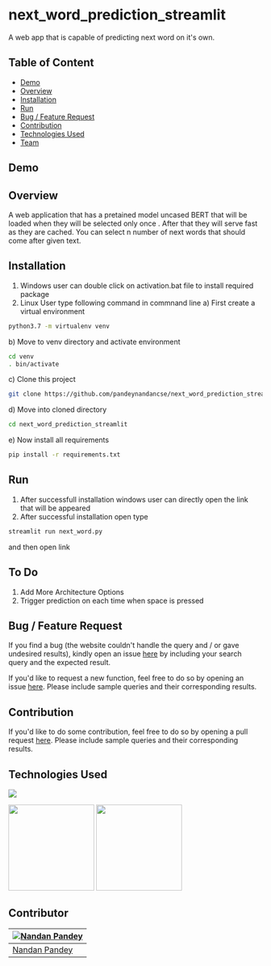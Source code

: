 # next_word_prediction_streamlit
A web app that is capable of predicting next word on it's own.


## Table of Content
  * [Demo](#demo)
  * [Overview](#overview)
  * [Installation](#installation)
  * [Run](#run)
  * [Bug / Feature Request](#bug---feature-request)
  * [Contribution](#contribution)
  * [Technologies Used](#technologies-used)
  * [Team](#team)


## Demo




## Overview
A web application that has a pretained model uncased BERT  that will be loaded when they will be selected only once . After that they will serve fast as they are cached. You can select n number of next words that should come after given text.

## Installation
1. Windows user can double click on activation.bat file to install required package
2. Linux User type following command in commnand line
a) First create a virtual environment 
```bash
python3.7 -m virtualenv venv
```
b) Move to venv directory and activate environment
```bash
cd venv
. bin/activate
```
c) Clone this project 
```bash
git clone https://github.com/pandeynandancse/next_word_prediction_streamlit.git
```

d) Move into cloned directory
```bash
cd next_word_prediction_streamlit
```
e) Now install all requirements
```bash
pip install -r requirements.txt
```
## Run
1. After successfull installation windows user can directly open the link that will be appeared
2. After successful installation open type
```bash
streamlit run next_word.py
 ```
and then open link 

## To Do
1. Add More Architecture Options
2. Trigger prediction on each time when space is pressed






## Bug / Feature Request
If you find a bug (the website couldn't handle the query and / or gave undesired results), kindly open an issue [here](https://github.com/pandeynandancse/next_word_prediction_streamlit/issues/new) by including your search query and the expected result.

If you'd like to request a new function, feel free to do so by opening an issue [here](https://github.com/pandeynandancse/next_word_prediction_streamlit/issues/new). Please include sample queries and their corresponding results.


## Contribution
If you'd like to do some contribution, feel free to do so by opening a pull request [here](https://github.com/pandeynandancse/next_word_prediction_streamlit/pulls). Please include sample queries and their corresponding results.




## Technologies Used

![](https://forthebadge.com/images/badges/made-with-python.svg)

[<img target="_blank" src="https://i.imgur.com/jAyHARm.png" width=170>](https://www.streamlit.io/)
[<img target="_blank" src="https://i.imgur.com/TDYScZd.png" width=170>](https://pytorch.org/) 



## Contributor
[![Nandan Pandey](https://qph.fs.quoracdn.net/main-thumb-189737418-200-jmwzsixdznlgemnejuecomukeluqkgzd.jpeg)](https://pandeynandancse.github.io) |
-|
[Nandan Pandey](https://pandeynandancse.github.io) |)



 
